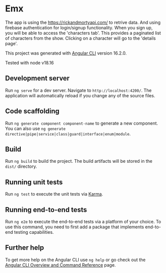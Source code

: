 # Emx

The app is using the https://rickandmortyapi.com/ to retrive data.  And using firebase authentication for login/signup functionality. When you sign up, you will be able to access the 'characters tab'. This provides a paginated list of characters from the show. Clicking on a character will go to the 'details page'.

This project was generated with [Angular CLI](https://github.com/angular/angular-cli) version 16.2.0.

Tested with node v18.16

## Development server

Run `ng serve` for a dev server. Navigate to `http://localhost:4200/`. The application will automatically reload if you change any of the source files.

## Code scaffolding

Run `ng generate component component-name` to generate a new component. You can also use `ng generate directive|pipe|service|class|guard|interface|enum|module`.

## Build

Run `ng build` to build the project. The build artifacts will be stored in the `dist/` directory.

## Running unit tests

Run `ng test` to execute the unit tests via [Karma](https://karma-runner.github.io).

## Running end-to-end tests

Run `ng e2e` to execute the end-to-end tests via a platform of your choice. To use this command, you need to first add a package that implements end-to-end testing capabilities.

## Further help

To get more help on the Angular CLI use `ng help` or go check out the [Angular CLI Overview and Command Reference](https://angular.io/cli) page.
